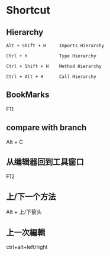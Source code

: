 # Shortcut

## Hierarchy
```
Alt + Shift + H     Imports Hierarchy

Ctrl + H            Type Hierarchy

Ctrl + Shift + H    Method Hierarchy

Ctrl + Alt + H      Call Hierarchy
```
## BookMarks 
F11
## compare with branch
Alt + C
## 从编辑器回到工具窗口
F12
## 上/下一个方法
Alt + 上/下箭头

## 上一次編輯
ctrl+alt+left/right

